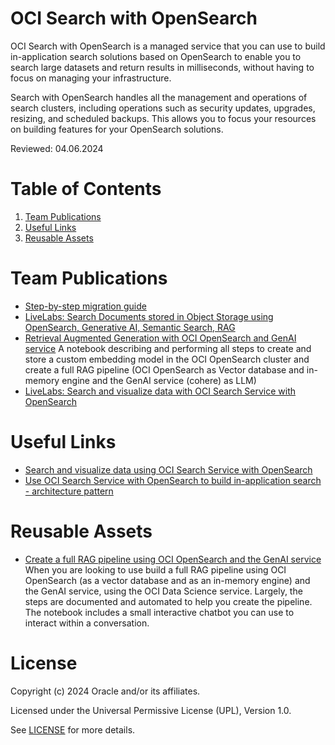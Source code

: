 # OCI Search with OpenSearch
OCI Search with OpenSearch is a managed service that you can use to build in-application search solutions based on OpenSearch to enable you to search large datasets and return results in milliseconds, without having to focus on managing your infrastructure.

Search with OpenSearch handles all the management and operations of search clusters, including operations such as security updates, upgrades, resizing, and scheduled backups. This allows you to focus your resources on building features for your OpenSearch solutions.

Reviewed: 04.06.2024

# Table of Contents

1. [Team Publications](#team-publications) 
2. [Useful Links](#useful-links)
3. [Reusable Assets](#reusable-assets)

# Team Publications

- [Step-by-step migration guide](https://docs.oracle.com/en-us/iaas/Content/search-opensearch/Concepts/importingacluster.htm)
- [LiveLabs: Search Documents stored in Object Storage using OpenSearch, Generative AI, Semantic Search, RAG](https://apexapps.oracle.com/pls/apex/f?p=133:180:239256605646::::wid:3762)
- [Retrieval Augmented Generation with OCI OpenSearch and GenAI service](https://github.com/bobpeulen/oci_opensearch/blob/main/oci_opensearch_rag_auto.ipynb)
A notebook describing and performing all steps to create and store a custom embedding model in the OCI OpenSearch cluster and create a full RAG pipeline (OCI OpenSearch as Vector database and in-memory engine and the GenAI service (cohere) as LLM)
- [LiveLabs: Search and visualize data with OCI Search Service with OpenSearch](https://apexapps.oracle.com/pls/apex/f?p=133:180:6071760449919::::wid:3427)

# Useful Links

- [Search and visualize data using OCI Search Service with OpenSearch](https://docs.oracle.com/en/learn/oci-opensearch/index.html)
- [Use OCI Search Service with OpenSearch to build in-application search - architecture pattern](https://docs.oracle.com/en/solutions/oci-opensearch-application-search/#GUID-AEAA600E-BBCC-4102-8E23-ABEC941FE84C)


# Reusable Assets

- [Create a full RAG pipeline using OCI OpenSearch and the GenAI service](https://github.com/oracle-devrel/technology-engineering/tree/main/data-platform/open-source-data-platforms/oci-opensearch/code-examples/rag-oci-opensearch-genai-service)
When you are looking to use build a full RAG pipeline using OCI OpenSearch (as a vector database and as an in-memory engine) and the GenAI service, using the OCI Data Science service. Largely, the steps are documented and automated to help you create the pipeline. The notebook includes a small interactive chatbot you can use to interact within a conversation.


# License

Copyright (c) 2024 Oracle and/or its affiliates.

Licensed under the Universal Permissive License (UPL), Version 1.0.

See [LICENSE](https://github.com/oracle-devrel/technology-engineering/blob/main/LICENSE) for more details.
